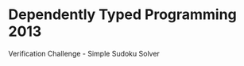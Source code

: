 Dependently Typed Programming 2013
==================================

Verification Challenge - Simple Sudoku Solver
